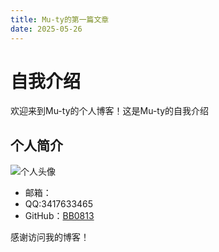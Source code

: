 ```yaml
---
title: Mu-ty的第一篇文章
date: 2025-05-26
---
```


# 自我介绍

欢迎来到Mu-ty的个人博客！这是Mu-ty的自我介绍

## 个人简介

![个人头像](./vx_images/35265320107521.png)

- 邮箱：
- QQ:3417633465
- GitHub：[BB0813](https://github.com/Mu-ty)


感谢访问我的博客！
